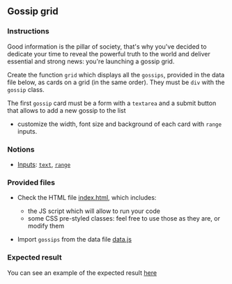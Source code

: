## Gossip grid

### Instructions

Good information is the pillar of society, that's why you've decided to dedicate your time to reveal the powerful truth to the world and deliver essential and strong news: you're launching a gossip grid.

Create the function `grid` which displays all the `gossips`, provided in the data file below, as cards on a grid (in the same order).
They must be `div` with the `gossip` class.

The first `gossip` card must be a form with a `textarea` and a submit button that allows to add a new gossip to the list

- customize the width, font size and background of each card with `range` inputs.

### Notions

- [Inputs](https://developer.mozilla.org/en-US/docs/Web/HTML/Element/Input): [`text`](https://developer.mozilla.org/en-US/docs/Web/HTML/Element/input/text), [`range`](https://developer.mozilla.org/en-US/docs/Web/HTML/Element/input/range)

### Provided files

- Check the HTML file [index.html](/public/subjects/gossip-grid/index.html), which includes:

  - the JS script which will allow to run your code
  - some CSS pre-styled classes: feel free to use those as they are, or modify them

- Import `gossips` from the data file [data.js](/public/subjects/gossip-grid/data.js)

### Expected result

You can see an example of the expected result [here](https://youtu.be/nbR2eHBqTxU)
